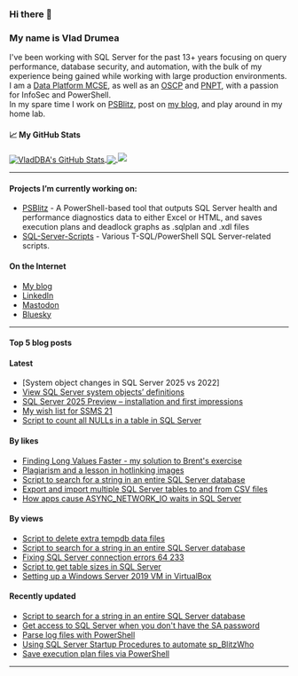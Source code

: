 ### Hi there 👋 
### My name is Vlad Drumea

I've been working with SQL Server for the past 13+ years focusing on query performance, database security, and automation, with the bulk of my experience being gained while working with large production environments.\
I am a [Data Platform MCSE](https://www.credly.com/badges/ba2296f1-74b3-4fb6-9415-a3e866f08832/public_url), as well as an [OSCP](https://www.credential.net/7170fee5-2260-4205-a6e8-1b7cd4d75b14#gs.4ws10p) and [PNPT](https://www.credential.net/4ee01ae1-ee5d-4a17-85e6-4251e3923454#gs.4ws11s), with a passion for InfoSec and PowerShell.\
In my spare time I work on [PSBlitz](https://github.com/VladDBA/PSBlitz), post on [my blog](https://vladdba.com/), and play around in my home lab.

<!--
**VladDBA/VladDBA** is a ✨ _special_ ✨ repository because its `README.md` (this file) appears on your GitHub profile.
-->
#### &#x1f4c8; My GitHub Stats

<a href="https://vladdba.com">
  <img align="center" src="https://github-readme-stats.vercel.app/api?username=vladdba&show_icons=true&line_height=33&count_private=true&theme=midnight-purple" alt="VladDBA's GitHub Stats" />
</a>

<a href="https://vladdba.com">
  <img align="center" src="https://github-readme-stats.vercel.app/api/top-langs/?username=vladdba&&hide=cmake&langs_count=4&line_height=35&theme=midnight-purple&layout=donut" />
</a>

<a href="https://vladdba.com">
  <img  src="https://github-readme-streak-stats.herokuapp.com/?user=vladdba&theme=midnight-purple" />
</a>

<br/>

---

#### Projects I’m currently working on: 
  - [PSBlitz](https://github.com/VladDBA/PSBlitz) - A PowerShell-based tool that outputs SQL Server health and performance diagnostics data to either Excel or HTML, and saves execution plans and deadlock graphs as .sqlplan and .xdl files
  - [SQL-Server-Scripts](https://github.com/VladDBA/SQL-Server-Scripts) - Various T-SQL/PowerShell SQL Server-related scripts.

#### On the Internet

- [My blog](https://vladdba.com/)
- [LinkedIn](https://www.linkedin.com/in/vladdrumea/)
- [Mastodon](https://mastodon.cloud/@VladDBA)
- [Bluesky](https://bsky.app/profile/vladdba.com)

---

#### Top 5 blog posts

#### Latest

- [System object changes in SQL Server 2025 vs 2022]
- [View SQL Server system objects’ definitions](https://vladdba.com/2025/05/22/view-sql-server-system-objects-definitions/)
- [SQL Server 2025 Preview – installation and first impressions](https://vladdba.com/2025/05/22/sql-server-2025-preview-installation-first-impressions/)
- [My wish list for SSMS 21](https://vladdba.com/2025/05/07/my-wish-list-for-ssms-21/)
- [Script to count all NULLs in a table in SQL Server](https://vladdba.com/2025/05/02/count-all-nulls-in-a-table-in-sql-server/)


#### By likes

- [Finding Long Values Faster - my solution to Brent's exercise](https://vladdba.com/2024/02/15/find-long-values-faster-my-solution-to-brents-exercise)
- [Plagiarism and a lesson in hotlinking images](https://vladdba.com/2024/02/18/plagiarism-and-a-lesson-in-hotlinking-images)
- [Script to search for a string in an entire SQL Server database](https://vladdba.com/2023/12/13/script-to-search-for-a-string-in-an-entire-sql-server-database)
- [Export and import multiple SQL Server tables to and from CSV files](https://vladdba.com/2023/11/16/export-multiple-sql-server-tables-to-csv-files)
- [How apps cause ASYNC_NETWORK_IO waits in SQL Server](https://vladdba.com/2024/01/22/how-applications-cause-excessive-async_network_io-waits-in-sql-server)

#### By views

- [Script to delete extra tempdb data files](https://vladdba.com/2024/03/11/script-to-delete-extra-tempdb-data-files)
- [Script to search for a string in an entire SQL Server database](https://vladdba.com/2023/12/13/script-to-search-for-a-string-in-an-entire-sql-server-database)
- [Fixing SQL Server connection errors 64 233](https://vladdba.com/2023/04/26/fixing-sql-server-connection-errors-64-233)
- [Script to get table sizes in SQL Server](https://vladdba.com/2023/08/24/script-to-get-table-sizes-in-sql-server)
- [Setting up a Windows Server 2019 VM in VirtualBox](https://vladdba.com/2022/11/10/setting-up-a-windows-server-2019-vm-in-virtualbox)

#### Recently updated

- [Script to search for a string in an entire SQL Server database](https://vladdba.com/2023/12/13/script-to-search-for-a-string-in-an-entire-sql-server-database)
- [Get access to SQL Server when you don't have the SA password](https://vladdba.com/2023/08/07/get-access-to-sql-server-when-you-dont-have-the-sa-password)
- [Parse log files with PowerShell](https://vladdba.com/2024/12/18/parse-log-files-powershell)
- [Using SQL Server Startup Procedures to automate sp_BlitzWho](https://vladdba.com/2023/10/24/sql-server-startup-procedures-automate-sp_blitzwho)
- [Save execution plan files via PowerShell](https://vladdba.com/2023/01/17/save-execution-plan-files-powershell)

---
